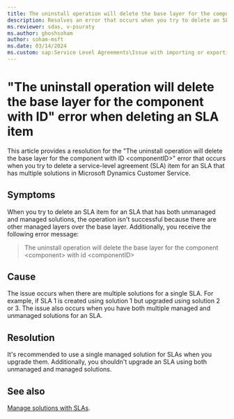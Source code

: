 ```yaml
---
title: The uninstall operation will delete the base layer for the component
description: Resolves an error that occurs when you try to delete an SLA item for an SLA with multiple solutions in Microsoft Dynamics Customer Service.
ms.reviewer: sdas, v-psuraty
ms.author: ghoshsoham
author: soham-msft
ms.date: 03/14/2024
ms.custom: sap:Service Level Agreements\Issue with importing or exporting or upgrading SLA
---
```

# "The uninstall operation will delete the base layer for the component with ID" error when deleting an SLA item

This article provides a resolution for the "The uninstall operation will delete the base layer for the component with ID \<componentID>" error that occurs when you try to delete a service-level agreement (SLA) item for an SLA that has multiple solutions in Microsoft Dynamics Customer Service.

## Symptoms

When you try to delete an SLA item for an SLA that has both unmanaged and managed solutions, the operation isn't successful because there are other managed layers over the base layer. Additionally, you receive the following error message:

> The uninstall operation will delete the base layer for the component \<component> with id \<componentID>

## Cause

The issue occurs when there are multiple solutions for a single SLA. For example, if SLA 1 is created using solution 1 but upgraded using solution 2 or 3. The issue also occurs when you have both multiple managed and unmanaged solutions for an SLA.

## Resolution

It's recommended to use a single managed solution for SLAs when you upgrade them. Additionally, you shouldn't upgrade an SLA using both unmanaged and managed solutions.

## See also

[Manage solutions with SLAs](/dynamics365/customer-service/administer/manage-solution).
